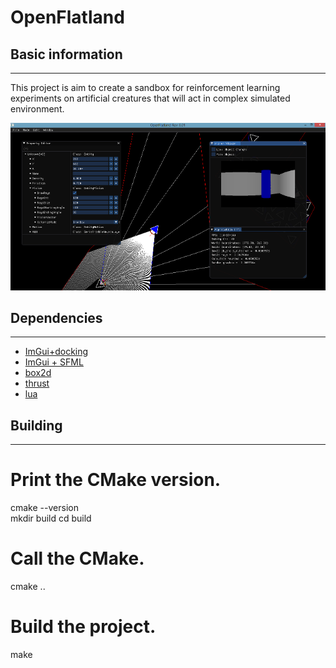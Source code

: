 # OpenFlatland

## Basic information
-----
This project is aim to create a sandbox for reinforcement learning experiments on artificial creatures that will act in complex simulated environment.

![screenshot](https://raw.githubusercontent.com/SebastianMilosz/OpenFlatland/master/doc/OpenFlatland_scr001.png)

## Dependencies
-----

* [ImGui+docking](https://github.com/ocornut/imgui)
* [ImGui + SFML](https://github.com/eliasdaler/imgui-sfml)
* [box2d](https://github.com/erincatto/box2d)
* [thrust](https://github.com/thrust/thrust)
* [lua](https://github.com/lua)

## Building
-----

# Print the CMake version.
cmake --version  
mkdir build
cd build
# Call the CMake.
cmake ..
# Build the project.
make